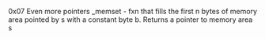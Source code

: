 0x07 Even more pointers
_memset - fxn that fills the first n bytes of memory area pointed by s with a constant byte b. Returns a pointer to memory area s
